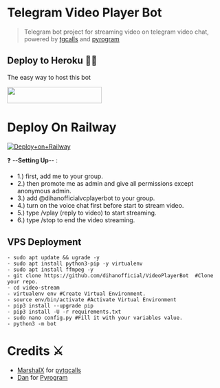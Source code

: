 <h1> Telegram Video Player Bot</h1>

> Telegram bot project for streaming video on telegram video chat, powered by [tgcalls](https://github.com/MarshalX/tgcalls) and [pyrogram](https://github.com/pyrogram/pyrogram)






##  Deploy to Heroku  👨‍🔧
The easy way to host this bot

<a href="https://heroku.com/deploy?template=https://github.com/redzone10/VideoPlayerBot"><img src="https://img.shields.io/badge/Deploy%20To%20Heroku-black?style=for-the-badge&logo=heroku" width="220" height="38.45"/></a>


# Deploy On Railway
[![Deploy+on+Railway](https://railway.app/button.svg)](https://railway.app/new/template?template=https://github.com/redzone10/VideoPlayerBot&envs=API_ID,API_HASH,BOT_TOKEN,SESSION_NAME,ASSISTANT_NAME,BOT_USERNAME,DURATION_LIMIT,SUDO_USERS)
  


❓ --**Setting Up**-- :
- 1.) first, add me to your group.
- 2.) then promote me as admin and give all permissions except anonymous admin.
- 3.) add @dihanofficialvcplayerbot to your group.
- 4.) turn on the voice chat first before start to stream video.
- 5.) type /vplay (reply to video) to start streaming.
- 6.) type /stop to end the video streaming.


## VPS Deployment
```
- sudo apt update && ugrade -y
- sudo apt install python3-pip -y virtualenv
- sudo apt install ffmpeg -y
- git clone https://github.com/dihanofficial/VideoPlayerBot  #Clone your repo.
- cd video-stream
- virtualenv env #Create Virtual Environment.
- source env/bin/activate #Activate Virtual Environment
- pip3 install --upgrade pip
- pip3 install -U -r requirements.txt
- sudo nano config.py #Fill it with your variables value.
- python3 -m bot
```
 


# Credits ⚔ 

- [MarshalX](https://github.com/MarshalX) for [pytgcalls](https://github.com/MarshalX/tgcalls)
- [Dan](https://github.com/delivrance) for [Pyrogram](https://github.com/pyrogram/pyrogram)


